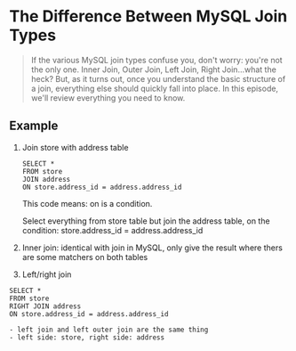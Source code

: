 # The Difference Between MySQL Join Types

> If the various MySQL join types confuse you, don't worry: you're not the only one. Inner Join, Outer Join, Left Join, Right Join...what the heck? But, as it turns out, once you understand the basic structure of a join, everything else should quickly fall into place. In this episode, we'll review everything you need to know.

## Example

1. Join store with address table

    ```MySQL
    SELECT *
    FROM store
    JOIN address
    ON store.address_id = address.address_id
    ```

    This code means: on is a condition.

    Select everything from store table but join the address table, on the condition: store.address_id = address.address_id

2. Inner join: identical with join in MySQL, only give the result where thers are some matchers on both tables

3. Left/right join

```MySQL
SELECT *
FROM store
RIGHT JOIN address
ON store.address_id = address.address_id
```

    - left join and left outer join are the same thing
    - left side: store, right side: address
